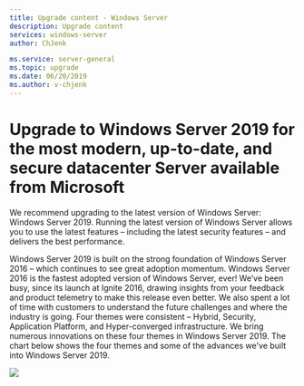 ```yaml
---
title: Upgrade content - Windows Server
description: Upgrade content
services: windows-server
author: ChJenk

ms.service: server-general
ms.topic: upgrade
ms.date: 06/20/2019
ms.author: v-chjenk
---
```


# Upgrade to Windows Server 2019 for the most modern, up-to-date, and secure datacenter Server available from Microsoft

We recommend upgrading to the latest version of Windows Server: Windows Server 2019. Running the latest version of Windows Server allows you to use the latest features – including the latest security features – and delivers the best performance.

Windows Server 2019 is built on the strong foundation of Windows Server 2016 – which continues to see great adoption momentum. Windows Server 2016 is the fastest adopted version of Windows Server, ever! We’ve been busy, since its launch at Ignite 2016, drawing insights from your feedback and product telemetry to make this release even better. We also spent a lot of time with customers to understand the future challenges and where the industry is going. Four themes were consistent – Hybrid, Security, Application Platform, and Hyper-converged infrastructure. We bring numerous innovations on these four themes in Windows Server 2019. The chart below shows the four themes and some of the advances we've built into Windows Server 2019.

![](https://raw.githubusercontent.com/coreyp-at-msft/ws-upgrade-center/dev/en-US/media/server-four-themes-2-small.png)
